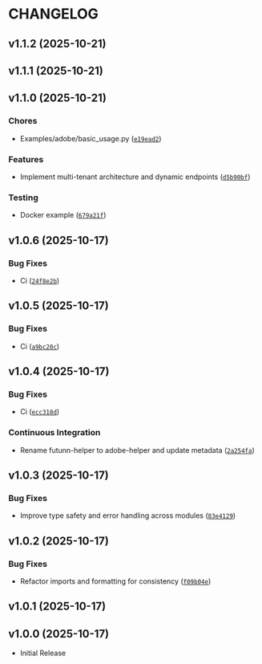 # CHANGELOG

<!-- version list -->

## v1.1.2 (2025-10-21)


## v1.1.1 (2025-10-21)


## v1.1.0 (2025-10-21)

### Chores

- Examples/adobe/basic_usage.py
  ([`e19ead2`](https://github.com/karlorz/adobe-helper/commit/e19ead27c40ed7be54c935969a61534f547246e7))

### Features

- Implement multi-tenant architecture and dynamic endpoints
  ([`d5b90bf`](https://github.com/karlorz/adobe-helper/commit/d5b90bf60accbf1f06df1d17d6e75a497f2479f2))

### Testing

- Docker example
  ([`679a21f`](https://github.com/karlorz/adobe-helper/commit/679a21fb1c9aacd96f8841da18a7bd82a3904dc2))


## v1.0.6 (2025-10-17)

### Bug Fixes

- Ci
  ([`24f8e2b`](https://github.com/karlorz/adobe-helper/commit/24f8e2b248036133f912b69e26b64f97f3fd6c61))


## v1.0.5 (2025-10-17)

### Bug Fixes

- Ci
  ([`a9bc20c`](https://github.com/karlorz/adobe-helper/commit/a9bc20c0387676f2519339158e27e274377a164f))


## v1.0.4 (2025-10-17)

### Bug Fixes

- Ci
  ([`ecc318d`](https://github.com/karlorz/adobe-helper/commit/ecc318d47250da76003f395879334c96b1a6793f))

### Continuous Integration

- Rename futunn-helper to adobe-helper and update metadata
  ([`2a254fa`](https://github.com/karlorz/adobe-helper/commit/2a254fa04099f5de2f22432c3ec314dac04f7c77))


## v1.0.3 (2025-10-17)

### Bug Fixes

- Improve type safety and error handling across modules
  ([`83e4129`](https://github.com/karlorz/adobe-helper/commit/83e4129e1acb345091e2206af089bbe1d63b9f10))


## v1.0.2 (2025-10-17)

### Bug Fixes

- Refactor imports and formatting for consistency
  ([`f09b04e`](https://github.com/karlorz/adobe-helper/commit/f09b04e64357efa455eb2c2940477201456017ce))


## v1.0.1 (2025-10-17)


## v1.0.0 (2025-10-17)

- Initial Release
